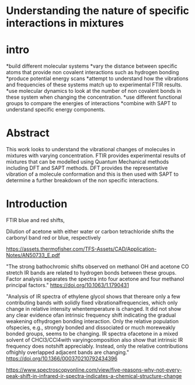 
# Understanding the nature of specific interactions in mixtures 

# intro

*build different molecular systems
*vary the distance between specific atoms that provide non covalent interactions such as hydrogen bonding
*produce potential energy scans 
*attempt to understand how the vibrations and frequencies of these systems match up to experimental FTIR results.
*use molecular dynamics to look at the number of non covalent bonds in these system when changing the concentration.
*use different functional groups to compare the energies of interactions
*combine with SAPT to understand specific energy components.


# Abstract
This work looks to understand the vibrational changes of molecules in mixtures with varying concentration. FTIR provides experimental results of mixtures that can be modelled using Quantum Mechanical methods including DFT and SAPT methods. DFT provides the representative vibration of a molecule conformation and this is then used with SAPT to determine a further breakdown of the non specific interactions.

# Introduction
FTIR blue and red shifts, 

Dilution of acetone with either water or carbon tetrachloride shifts the carbonyl band red or blue, respectively

https://assets.thermofisher.com/TFS-Assets/CAD/Application-Notes/AN50733_E.pdf

"The strong bathochromic shifts observed on methanol OH and acetone CO stretch IR bands are related to hydrogen bonds between these groups. Factor analysis separates the spectra into four acetone and four methanol principal factors." 
https://doi.org/10.1063/1.1790431

"Analysis  of  IR  spectra  of  ethylene  glycol  shows  that  thereare only a few contributing bands with solidly fixed vibrationalfrequencies,  which  only  change  in  relative  intensity  whentemperature is changed. It did not show any clear evidence ofan intrinsic frequency shift indicating the gradual weakening ofhydrogen bonding interaction. Only the relative population ofspecies,  e.g.,  strongly  bonded  and  dissociated  or  much  moreweakly  bonded  groups,  seems  to  be  changing.  IR  spectra  ofacetone   in   a   mixed   solvent   of   CHCl3/CCl4with   varyingcomposition  also  show  that  intrinsic  IR  frequency  does  notshift  appreciably.  Instead,  only  the  relative  contributions  ofhighly overlapped adjacent bands are changing."
https://doi.org/10.1366/000370210792434396





https://www.spectroscopyonline.com/view/five-reasons-why-not-every-peak-shift-in-infrared-ir-spectra-indicates-a-chemical-structure-change








